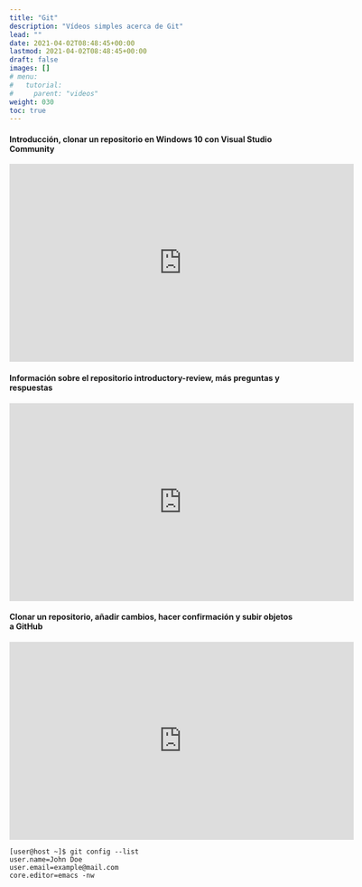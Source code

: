 ```yaml
---
title: "Git"
description: "Vídeos simples acerca de Git"
lead: ""
date: 2021-04-02T08:48:45+00:00
lastmod: 2021-04-02T08:48:45+00:00
draft: false
images: []
# menu:
#   tutorial:
#     parent: "videos"
weight: 030
toc: true
---
```


#### Introducción, clonar un repositorio en Windows 10 con Visual Studio Community

<iframe width="610" height="350"
  sandbox="allow-same-origin allow-scripts allow-popups"
  src="https://diode.zone/videos/embed/fd7db693-38be-46fd-871d-dfb545953231?title=0&warningTitle=0"
  frameborder="0" allowfullscreen>
</iframe>

#### Información sobre el repositorio introductory-review, más preguntas y respuestas

<iframe width="610" height="350"
  sandbox="allow-same-origin allow-scripts allow-popups"
  src="https://diode.zone/videos/embed/69965aeb-eaad-4b51-8487-8a032c3f1e70?title=0&warningTitle=0"
  frameborder="0" allowfullscreen>
</iframe>

#### Clonar un repositorio, añadir cambios, hacer confirmación y subir objetos a GitHub

<iframe width="610" height="350"
  sandbox="allow-same-origin allow-scripts allow-popups"
  src="https://diode.zone/videos/embed/6c6997e0-73d9-4346-b9d3-6643edf5942a?title=0&warningTitle=0&peertubeLink=0"
  frameborder="0" allowfullscreen>
</iframe>

```console
[user@host ~]$ git config --list
user.name=John Doe
user.email=example@mail.com
core.editor=emacs -nw
```
